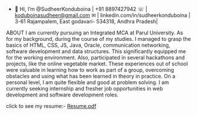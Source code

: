- 👋 Hi, I’m @SudheerKonduboina
| +91 8897427942 ☏ |  koduboinasudheer@gmail.com ✉ | linkedin.com/in/sudheerkonduboina  | 3-61 Rajampalem, East godavari- 534318, Andhra Pradesh|
 
ABOUT
I am currently pursuing an Integrated MCA at Parul University. As for my background, during the course of my studies.
I managed to grasp the basics of HTML, CSS, JS, Java, Oracle, communication networking, software development and data structures. 
This significantly equipped me for the working environment. Also, participated in several hackathons and projects, like the online vegetable market. 
These experiences out of school were valuable in learning how to work as part of a group, overcoming obstacles and using what has been learned in theory in practice. 
On a personal level, I am quite flexible and good at problem solving.
I am currently seeking internship and fresher job opportunities in web development and software development roles. 


click to see  my resume:-  [Resume.pdf](https://github.com/user-attachments/files/16961029/Resume.pdf)

<!---
SudheerKonduboina/SudheerKonduboina is a ✨ special ✨ repository because its `README.md` (this file) appears on your GitHub profile.
You can click the Preview link to take a look at your changes.
--->
